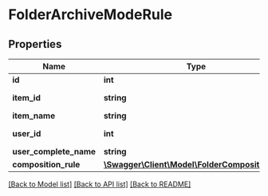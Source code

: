 # FolderArchiveModeRule

## Properties
Name | Type | Description | Notes
------------ | ------------- | ------------- | -------------
**id** | **int** | Identifier | [optional] 
**item_id** | **string** | Item Identifier | [optional] 
**item_name** | **string** | Item Name | [optional] 
**user_id** | **int** | User Identifier | [optional] 
**user_complete_name** | **string** | User Name | [optional] 
**composition_rule** | [**\Swagger\Client\Model\FolderCompositionRule**](FolderCompositionRule.md) | Rule | [optional] 

[[Back to Model list]](../README.md#documentation-for-models) [[Back to API list]](../README.md#documentation-for-api-endpoints) [[Back to README]](../README.md)


